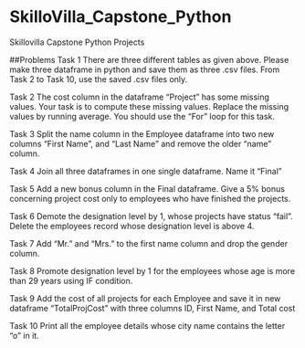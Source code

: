 # SkilloVilla_Capstone_Python
Skillovilla Capstone Python Projects

##Problems
Task 1
There are three different tables as given above. Please make three dataframe in python and save them as three .csv files. From Task 2 to Task 10, use the saved .csv files only.

Task 2
The cost column in the dataframe “Project” has some missing values. Your task is to compute these missing values. Replace the missing values by running average. You should use the “For” loop for this task.

Task 3
Split the name column in the Employee dataframe into two new columns “First Name”, and “Last Name” and remove the older “name” column.

Task 4
Join all three dataframes in one single dataframe. Name it “Final”

Task 5
Add a new bonus column in the Final dataframe. Give a 5% bonus concerning project cost only to employees who have finished the projects.

Task 6
Demote the designation level by 1, whose projects have status “fail”. Delete the employees record whose designation level is above 4.

Task 7
Add “Mr.” and “Mrs.” to the first name column and drop the gender column.

Task 8
Promote designation level by 1 for the employees whose age is more than 29 years using IF condition.

Task 9
Add the cost of all projects for each Employee and save it in new dataframe “TotalProjCost” with three columns ID, First Name, and Total cost

Task 10
Print all the employee details whose city name contains the letter “o” in it.
